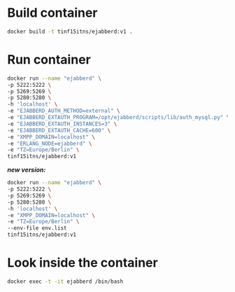# Build container

```bash
docker build -t tinf15itns/ejabberd:v1 .
```

# Run container
```bash
docker run --name "ejabberd" \
-p 5222:5222 \
-p 5269:5269 \
-p 5280:5280 \
-h 'localhost' \
-e "EJABBERD_AUTH_METHOD=external" \
-e "EJABBERD_EXTAUTH_PROGRAM=/opt/ejabberd/scripts/lib/auth_mysql.py" \
-e "EJABBERD_EXTAUTH_INSTANCES=3" \
-e "EJABBERD_EXTAUTH_CACHE=600" \
-e "XMPP_DOMAIN=localhost" \
-e "ERLANG_NODE=ejabberd" \
-e "TZ=Europe/Berlin" \
tinf15itns/ejabberd:v1
```
***new version:***
```bash
docker run --name "ejabberd" \
-p 5222:5222 \
-p 5269:5269 \
-p 5280:5280 \
-h 'localhost' \
-e "XMPP_DOMAIN=localhost" \
-e "TZ=Europe/Berlin" \
--env-file env.list
tinf15itns/ejabberd:v1
```

# Look inside the container
```bash
docker exec -t -it ejabberd /bin/bash
```
